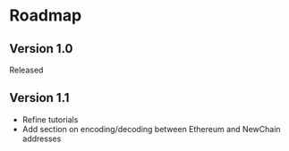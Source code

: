 # Roadmap

## Version 1.0

Released

## Version 1.1

* Refine tutorials
* Add section on encoding/decoding between Ethereum and NewChain addresses
